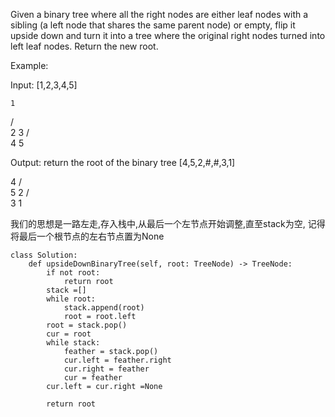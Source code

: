 Given a binary tree where all the right nodes are either leaf nodes with a sibling (a left node that shares the same parent node) or empty, flip it upside down and turn it into a tree where the original right nodes turned into left leaf nodes. Return the new root.

Example:

Input: [1,2,3,4,5]

    1
   / \
  2   3
 / \
4   5

Output: return the root of the binary tree [4,5,2,#,#,3,1]

   4
  / \
 5   2
    / \
   3   1  

我们的思想是一路左走,存入栈中,从最后一个左节点开始调整,直至stack为空, 记得将最后一个根节点的左右节点置为None
```
class Solution:
    def upsideDownBinaryTree(self, root: TreeNode) -> TreeNode:
        if not root:
            return root
        stack =[]
        while root:
            stack.append(root)
            root = root.left
        root = stack.pop()
        cur = root
        while stack:
            feather = stack.pop()
            cur.left = feather.right
            cur.right = feather
            cur = feather
        cur.left = cur.right =None
        
        return root
        
            
```

